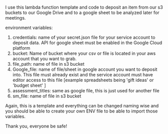 I use this lambda function template and code to deposit an item from our s3 buckets to our Google Drive and to a google sheet to be analyzed later for meetings. 

environment variables:  
  1. credentials:  name of your secret.json file for your service account to deposit data.
        API for google sheet must be enabled in the Google Cloud platform
  2. bucket:    Name of bucket where your csv or file is located in your aws account that you want to grab. 
  3. file_path: name of file in s3 bucket
  4. Google_file: name of file/sheet in google account you want to deposit into. This file must already exist and the service account must have editor access to this file [example spreadsheets being 'gift ideas' or 'budget sheet' ]
  5. assessment_titles: same as google file, this is just used for another file
  6. sm_file: name of file in s3 bucket

Again, this is a template and everything can be changed naming wise and you should be able to create your own ENV file to be able to import those variables. 

Thank you, everyone be safe!

